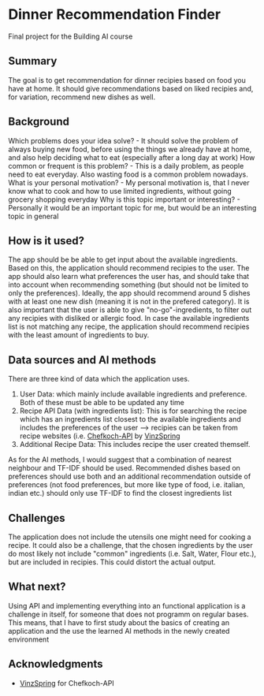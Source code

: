 <!-- This is the markdown template for the final project of the Building AI course, 
created by Reaktor Innovations and University of Helsinki. 
Copy the template, paste it to your GitHub README and edit! -->

# Dinner Recommendation Finder

Final project for the Building AI course

## Summary

The goal is to get recommendation for dinner recipies based on food you have at home. It should give recommendations based on liked recipies and, for variation, recommend new dishes as well.


## Background

Which problems does your idea solve? - It should solve the problem of always buying new food, before using the things we already have at home, and also help deciding what to eat (especially after a long day at work)
How common or frequent is this problem? - This is a daily problem, as people need to eat everyday. Also wasting food is a common problem nowadays.
What is your personal motivation? - My personal motivation is, that I never know what to cook and how to use limited ingredients, without going grocery shopping everyday
Why is this topic important or interesting? - Personally it would be an important topic for me, but would be an interesting topic in general


## How is it used?

The app should be be able to get input about the available ingredients. Based on this, the application should recommend recipies to the user. The app should also learn what preferences the user has, and should take that into account when recommending something (but should not be limited to only the preferences). Ideally, the app should recommend around 5 dishes with at least one new dish (meaning it is not in the prefered category). It is also important that the user is able to give "no-go"-ingredients, to filter out any recipies with disliked or allergic food. 
In case the available ingredients list is not matching any recipe, the application should recommend recipies with the least amount of ingredients to buy.


## Data sources and AI methods

There are three kind of data which the application uses.
1. User Data: which mainly include available ingredients and preference. Both of these must be able to be updated any time
2. Recipe API Data (with ingredients list): This is for searching the recipe which has an ingredients list closest to the available ingredients and includes the preferences of the user
      --> recipies can be taken from recipe websites (i.e. [Chefkoch-API](https://github.com/VinzSpring/Chefkoch-API) by [VinzSpring](https://github.com/VinzSpring)
3. Additional Recipe Data: This includes recipe the user created themself.

As for the AI methods, I would suggest that a combination of nearest neighbour and TF-IDF should be used. Recommended dishes based on preferences should use both and an additional recommendation outside of preferences (not food preferences, but more like type of food, i.e. italian, indian etc.) should only use TF-IDF to find the closest ingredients list

## Challenges

The application does not include the utensils one might need for cooking a recipe. It could also be a challenge, that the chosen ingredients by the user do most likely not include "common" ingredients (i.e. Salt, Water, Flour etc.), but are included in recipies. This could distort the actual output.

## What next?

Using API and implementing everything into an functional application is a challenge in itself, for someone that does not programm on regular bases. This means, that I have to first study about the basics of creating an application and the use the learned AI methods in the newly created environment


## Acknowledgments

* [VinzSpring](https://github.com/VinzSpring) for Chefkoch-API
